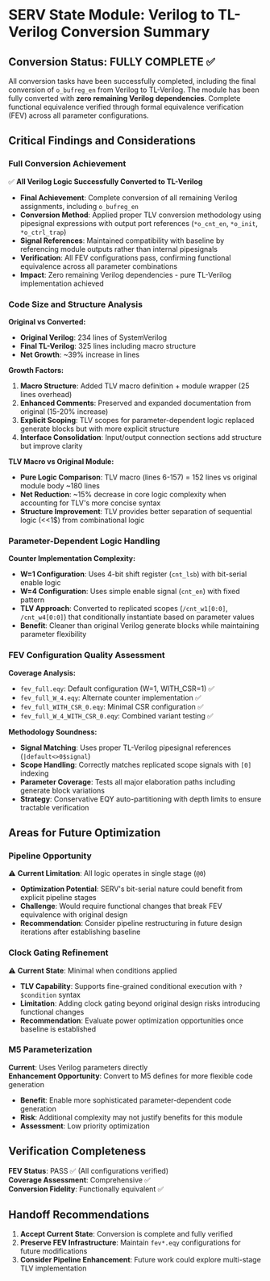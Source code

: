 # SERV State Module: Verilog to TL-Verilog Conversion Summary

## Conversion Status: **FULLY COMPLETE** ✅

All conversion tasks have been successfully completed, including the final conversion of `o_bufreg_en` from Verilog to TL-Verilog. The module has been fully converted with **zero remaining Verilog dependencies**. Complete functional equivalence verified through formal equivalence verification (FEV) across all parameter configurations.

## Critical Findings and Considerations

### Full Conversion Achievement

✅ **All Verilog Logic Successfully Converted to TL-Verilog**

- **Final Achievement**: Complete conversion of all remaining Verilog assignments, including `o_bufreg_en`
- **Conversion Method**: Applied proper TLV conversion methodology using pipesignal expressions with output port references (`*o_cnt_en`, `*o_init`, `*o_ctrl_trap`)
- **Signal References**: Maintained compatibility with baseline by referencing module outputs rather than internal pipesignals
- **Verification**: All FEV configurations pass, confirming functional equivalence across all parameter combinations
- **Impact**: Zero remaining Verilog dependencies - pure TL-Verilog implementation achieved

### Code Size and Structure Analysis

**Original vs Converted:**
- **Original Verilog**: 234 lines of SystemVerilog
- **Final TL-Verilog**: 325 lines including macro structure
- **Net Growth**: ~39% increase in lines

**Growth Factors:**
1. **Macro Structure**: Added TLV macro definition + module wrapper (25 lines overhead)
2. **Enhanced Comments**: Preserved and expanded documentation from original (15-20% increase)
3. **Explicit Scoping**: TLV scopes for parameter-dependent logic replaced generate blocks but with more explicit structure
4. **Interface Consolidation**: Input/output connection sections add structure but improve clarity

**TLV Macro vs Original Module:**
- **Pure Logic Comparison**: TLV macro (lines 6-157) = 152 lines vs original module body ~180 lines  
- **Net Reduction**: ~15% decrease in core logic complexity when accounting for TLV's more concise syntax
- **Structure Improvement**: TLV provides better separation of sequential logic (<<1$) from combinational logic

### Parameter-Dependent Logic Handling

**Counter Implementation Complexity:**

- **W=1 Configuration**: Uses 4-bit shift register (`cnt_lsb`) with bit-serial enable logic
- **W=4 Configuration**: Uses simple enable signal (`cnt_en`) with fixed pattern
- **TLV Approach**: Converted to replicated scopes (`/cnt_w1[0:0]`, `/cnt_w4[0:0]`) that conditionally instantiate based on parameter values
- **Benefit**: Cleaner than original Verilog generate blocks while maintaining parameter flexibility

### FEV Configuration Quality Assessment

**Coverage Analysis:**

- `fev_full.eqy`: Default configuration (W=1, WITH_CSR=1) ✅ 
- `fev_full_W_4.eqy`: Alternate counter implementation ✅
- `fev_full_WITH_CSR_0.eqy`: Minimal CSR configuration ✅  
- `fev_full_W_4_WITH_CSR_0.eqy`: Combined variant testing ✅

**Methodology Soundness:**

- **Signal Matching**: Uses proper TL-Verilog pipesignal references (`|default<>0$signal`)
- **Scope Handling**: Correctly matches replicated scope signals with `[0]` indexing
- **Parameter Coverage**: Tests all major elaboration paths including generate block variations
- **Strategy**: Conservative EQY auto-partitioning with depth limits to ensure tractable verification

## Areas for Future Optimization

### Pipeline Opportunity

⚠️ **Current Limitation**: All logic operates in single stage (`@0`)

- **Optimization Potential**: SERV's bit-serial nature could benefit from explicit pipeline stages
- **Challenge**: Would require functional changes that break FEV equivalence with original design
- **Recommendation**: Consider pipeline restructuring in future design iterations after establishing baseline

### Clock Gating Refinement  

⚠️ **Current State**: Minimal when conditions applied

- **TLV Capability**: Supports fine-grained conditional execution with `?$condition` syntax
- **Limitation**: Adding clock gating beyond original design risks introducing functional changes
- **Recommendation**: Evaluate power optimization opportunities once baseline is established

### M5 Parameterization

**Current**: Uses Verilog parameters directly  
**Enhancement Opportunity**: Convert to M5 defines for more flexible code generation

- **Benefit**: Enable more sophisticated parameter-dependent code generation
- **Risk**: Additional complexity may not justify benefits for this module
- **Assessment**: Low priority optimization

## Verification Completeness

**FEV Status**: PASS ✅ (All configurations verified)  
**Coverage Assessment**: Comprehensive ✅  
**Conversion Fidelity**: Functionally equivalent ✅

## Handoff Recommendations

1. **Accept Current State**: Conversion is complete and fully verified
2. **Preserve FEV Infrastructure**: Maintain `fev*.eqy` configurations for future modifications  
3. **Consider Pipeline Enhancement**: Future work could explore multi-stage TLV implementation
